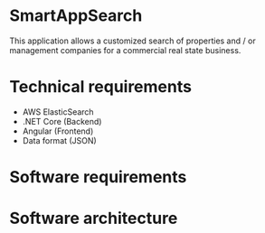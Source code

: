 # SmartAppSearch
This application allows a customized search of properties and / or management companies for a commercial real state business.

# Technical requirements
- AWS ElasticSearch
- .NET Core (Backend)
- Angular (Frontend)
- Data format (JSON)

# Software requirements

# Software architecture




